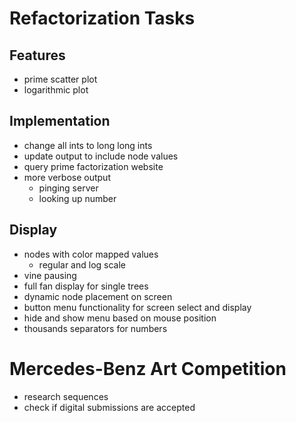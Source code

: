 # Refactorization Tasks

## Features

  * prime scatter plot
  * logarithmic plot

## Implementation

  * change all ints to long long ints
  * update output to include node values
  * query prime factorization website
  * more verbose output
    * pinging server
    * looking up number

## Display

  * nodes with color mapped values
    * regular and log scale
  * vine pausing
  * full fan display for single trees
  * dynamic node placement on screen
  * button menu functionality for screen select and display
  * hide and show menu based on mouse position
  * thousands separators for numbers

# Mercedes-Benz Art Competition

  * research sequences
  * check if digital submissions are accepted
